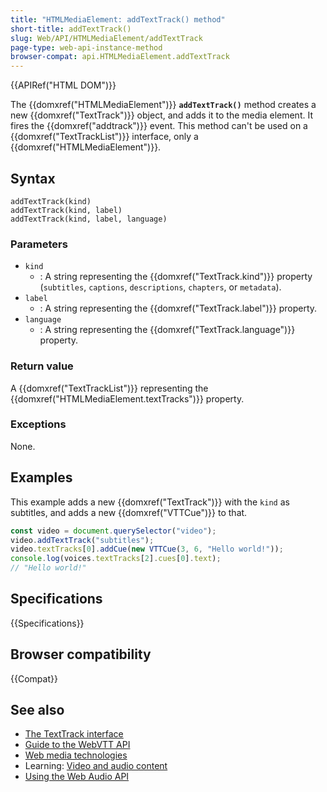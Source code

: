 ```yaml
---
title: "HTMLMediaElement: addTextTrack() method"
short-title: addTextTrack()
slug: Web/API/HTMLMediaElement/addTextTrack
page-type: web-api-instance-method
browser-compat: api.HTMLMediaElement.addTextTrack
---
```


{{APIRef("HTML DOM")}}

The {{domxref("HTMLMediaElement")}}
**`addTextTrack()`** method creates a new {{domxref("TextTrack")}} object, and adds it to the media element. It fires the {{domxref("addtrack")}} event. This method can't be used on a {{domxref("TextTrackList")}} interface, only a {{domxref("HTMLMediaElement")}}.

## Syntax

```js-nolint
addTextTrack(kind)
addTextTrack(kind, label)
addTextTrack(kind, label, language)
```

### Parameters

- `kind`
  - : A string representing the {{domxref("TextTrack.kind")}} property (`subtitles`, `captions`, `descriptions`, `chapters`, or `metadata`).
- `label`
  - : A string representing the {{domxref("TextTrack.label")}} property.
- `language`
  - : A string representing the {{domxref("TextTrack.language")}} property.

### Return value

A {{domxref("TextTrackList")}} representing the {{domxref("HTMLMediaElement.textTracks")}} property.

### Exceptions

None.

## Examples

This example adds a new {{domxref("TextTrack")}} with the `kind` as subtitles, and adds a new {{domxref("VTTCue")}} to that.

```js
const video = document.querySelector("video");
video.addTextTrack("subtitles");
video.textTracks[0].addCue(new VTTCue(3, 6, "Hello world!"));
console.log(voices.textTracks[2].cues[0].text);
// "Hello world!"
```

## Specifications

{{Specifications}}

## Browser compatibility

{{Compat}}

## See also

- [The TextTrack interface](/en-US/docs/Web/API/TextTrack)
- [Guide to the WebVTT API](/en-US/docs/Web/API/WebVTT_API/Web_Video_Text_Tracks_Format)
- [Web media technologies](/en-US/docs/Web/Media)
- Learning: [Video and audio content](/en-US/docs/Learn/HTML/Multimedia_and_embedding/Video_and_audio_content)
- [Using the Web Audio API](/en-US/docs/Web/API/Web_Audio_API/Using_Web_Audio_API)
